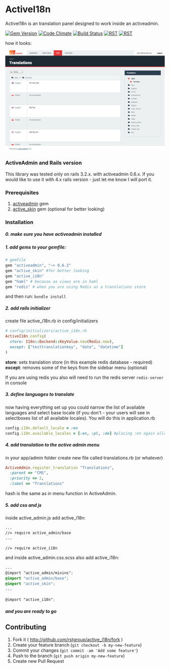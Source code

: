 # ActiveI18n

ActiveI18n is an translation panel designed to work inside an activeadmin.

[![Gem Version](https://badge.fury.io/rb/active_i18n.svg)](http://badge.fury.io/rb/active_i18n) [![Code Climate](https://codeclimate.com/github/rstgroup/active_i18n/badges/gpa.svg)](https://codeclimate.com/github/rstgroup/active_i18n) [![Build Status](https://travis-ci.org/rstgroup/active_i18n.svg?branch=master)](https://travis-ci.org/rstgroup/active_i18n) [![RST](http://rst-it.com/files/rstwithpassion.png)](http://rst-it.com) [![RST](http://rst-it.com/files/howwedoapps.png)](http://howwedoapps.com)

how it looks:

<a href="./screen.png"><img src="./screen.png"></a>

### ActiveAdmin and Rails version

This library was tested only on rails 3.2.x. with activeadmin 0.6.x. If you would like to use it with 4.x rails version - just let me know I will port it.

### Prerequisites

1. [activeadmin](http://activeadmin.info/) gem
2. [active_skin](https://github.com/rstgroup/active_skin) gem (optional for better looking)

### Installation

##### 0. make sure you have activeadmin installed

##### 1. add gems to your gemfile:
    
```ruby 
# gemfile
gem "activeadmin", "~> 0.6.3"
gem "active_skin" #for better looking
gem "active_i18n"
gem "haml" # because aa views are in haml
gem "redis" # when you are using Redis as a translations store
```

and then run: `bundle install`

##### 2. add rails initializer

create file active_i18n.rb in config/initializers

```ruby
# config/initializers/active_i18n.rb
ActiveI18n.config(
  store: I18n::Backend::KeyValue.new(Redis.new),
  except: ["testtranslationkey", "date", "datetime"]
)
```

**store**:  sets translation store (in this example redis database - required) 
**except**: removes some of the keys from the sidebar menu (optional)

If you are using redis you also will need to run the redis server `redis-server` in console

##### 3. define languages to translate

now having everything set up you could narrow the list of available languages and select base locale (if you don't - your users will see in selectboxes list of all available locales). You will do this in application.rb

```ruby
config.i18n.default_locale = :en
config.i18n.available_locales = [:en, :pl, :de] #placing :en again allows users to change default texts on your website
```

##### 4. add translation to the active admin menu

in your app/admin folder create new file called translations.rb (or whatever) 

```ruby
ActiveAdmin.register_translation "Translations", 
  :parent => "CMS",
  :priority => 2, 
  :label => "Translations"
```
hash is the same as in menu function in ActiveAdmin.

##### 5. add css and js

inside active_admin.js add active_i18n: 

```
...
//= require active_admin/base
...

//= require active_i18n

```

and inside active_admin.css.scss also add active_i18n: 
```scss
...
@import "active_admin/mixins";
@import "active_admin/base";
@import "active_skin";
...

@import "active_i18n";

```

##### and you are ready to go

## Contributing

1. Fork it ( http://github.com/rstgroup/active_i18n/fork )
2. Create your feature branch (`git checkout -b my-new-feature`)
3. Commit your changes (`git commit -am 'Add some feature'`)
4. Push to the branch (`git push origin my-new-feature`)
5. Create new Pull Request
